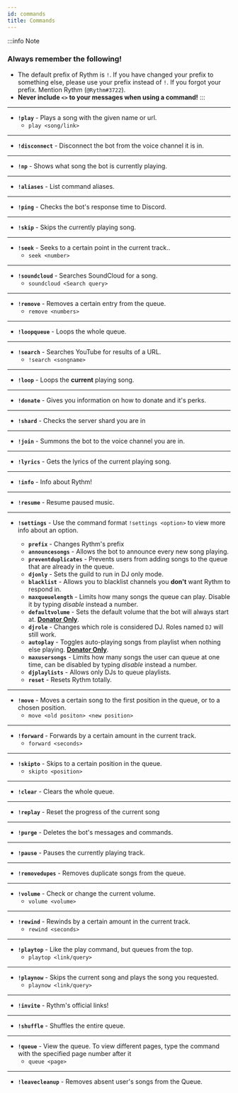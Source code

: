 ```yaml
---
id: commands
title: Commands
---
```


:::info Note
### Always remember the following!
- The default prefix of Rythm is `!`. If you have changed your prefix to something else, please use your prefix instead of `!`. If you forgot your prefix. Mention Rythm (`@Rythm#3722`). 
- **Never include `<>` to your messages when using a command!**
:::
---
- **`!play`** - Plays a song with the given name or url.
    - `play <song/link>` 
---

- **`!disconnect`** - Disconnect the bot from the voice channel it is in.
--- 
- **`!np`** - Shows what song the bot is currently playing.
--- 
- **`!aliases`** - List command aliases.
--- 
- **`!ping`** - Checks the bot's response time to Discord.
--- 
- **`!skip`** - Skips the currently playing song.
--- 
- **`!seek`** - Seeks to a certain point in the current track..
    - `seek <number>`
--- 
- **`!soundcloud`** - Searches SoundCloud for a song.
    - `soundcloud <Search query>`
--- 
- **`!remove`** - Removes a certain entry from the queue.
    - `remove <numbers>`
---
- **`!loopqueue`** - Loops the whole queue.
--- 
- **`!search`** - Searches YouTube for results of a URL.
    - `!search <songname>`
--- 
- **`!loop`** - Loops the **current** playing song.
--- 
- **`!donate`** - Gives you information on how to donate and it's perks.
--- 
- **`!shard`** - Checks the server shard you are in
--- 
- **`!join`** - Summons the bot to the voice channel you are in.
--- 
- **`!lyrics`** - Gets the lyrics of the current playing song.
--- 
- **`!info`** - Info about Rythm!
--- 
- **`!resume`** - Resume paused music.
--- 
- **`!settings`** - Use the command format `!settings <option>` to view more info about an option.

    - **`prefix`** - Changes Rythm's prefix
    - **`announcesongs`** - Allows the bot to announce every new song playing.
    - **`preventduplicates`** - Prevents users from adding songs to the queue that are already in the queue.
    - **`djonly`** - Sets the guild to run in DJ only mode.
    - **`blacklist`** - Allows you to blacklist channels you **don't** want Rythm to respond in.
    - **`maxqueuelength`** - Limits how many songs the queue can play. Disable it by typing *disable* instead a number.
    - **`defaultvolume`** - Sets the default volume that the bot will always start at. [**Donator Only**](https://rythmbot.co/donate?do).
    - **`djrole`** - Changes which role is considered DJ. Roles named `DJ` will still work.
    - **`autoplay`** - Toggles auto-playing songs from playlist when nothing else playing. [**Donator Only**](https://rythmbot.co/donate?do).
    - **`maxusersongs`** - Limits how many songs the user can queue at one time, can be disabled by typing *disable* instead a number.
    - **`djplaylists`** - Allows only DJs to queue playlists.
    - **`reset`** - Resets Rythm totally.   
--- 
- **`!move`** - Moves a certain song to the first position in the queue, or to a chosen position.	 
    - `move <old positon> <new position>`
--- 
- **`!forward`** - Forwards by a certain amount in the current track.
    - `forward <seconds>`
--- 
- **`!skipto`** - Skips to a certain position in the queue. 
    - `skipto <position>`
--- 
- **`!clear`** - Clears the whole queue. 
--- 
- **`!replay`** - Reset the progress of the current song 
--- 
- **`!purge`** - Deletes the bot's messages and commands.	 
--- 
- **`!pause`** - Pauses the currently playing track. 
--- 
- **`!removedupes`** - Removes duplicate songs from the queue.
--- 
- **`!volume`** - Check or change the current volume. 
    - `volume <volume>`
--- 
- **`!rewind`** - Rewinds by a certain amount in the current track. 
    - `rewind <seconds>`
--- 
- **`!playtop`** - Like the play command, but queues from the top. 
    - `playtop <link/query>`
--- 
- **`!playnow`** - Skips the current song and plays the song you requested.
    - `playnow <link/query>`
--- 
- **`!invite`** - Rythm's official links! 

--- 
- **`!shuffle`** -  Shuffles the entire queue. 
--- 
- **`!queue`** - View the queue. To view different pages, type the command with the specified page number after it
    - `queue <page>`
--- 
- **`!leavecleanup`** - Removes absent user's songs from the Queue.
